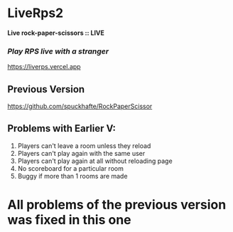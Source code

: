 # LiveRps2
**Live rock-paper-scissors :: LIVE** <br>

### *Play RPS live with a stranger*
https://liverps.vercel.app

## Previous Version
https://github.com/spuckhafte/RockPaperScissor

## Problems with Earlier V:
1. Players can't leave a room unless they reload
2. Players can't play again with the same user
3. Players can't play again at all without reloading page
4. No scoreboard for a particular room
5. Buggy if more than 1 rooms are made

# All problems of the previous version was fixed in this one
